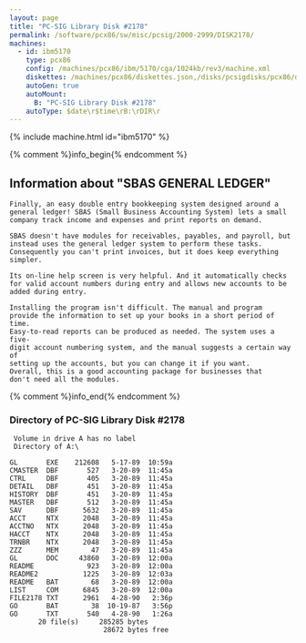 ```yaml
---
layout: page
title: "PC-SIG Library Disk #2178"
permalink: /software/pcx86/sw/misc/pcsig/2000-2999/DISK2178/
machines:
  - id: ibm5170
    type: pcx86
    config: /machines/pcx86/ibm/5170/cga/1024kb/rev3/machine.xml
    diskettes: /machines/pcx86/diskettes.json,/disks/pcsigdisks/pcx86/diskettes.json
    autoGen: true
    autoMount:
      B: "PC-SIG Library Disk #2178"
    autoType: $date\r$time\rB:\rDIR\r
---
```


{% include machine.html id="ibm5170" %}

{% comment %}info_begin{% endcomment %}

## Information about "SBAS GENERAL LEDGER"

    Finally, an easy double entry bookkeeping system designed around a
    general ledger! SBAS (Small Business Accounting System) lets a small
    company track income and expenses and print reports on demand.
    
    SBAS doesn't have modules for receivables, payables, and payroll, but
    instead uses the general ledger system to perform these tasks.
    Consequently you can't print invoices, but it does keep everything
    simpler.
    
    Its on-line help screen is very helpful. And it automatically checks
    for valid account numbers during entry and allows new accounts to be
    added during entry.
    
    Installing the program isn't difficult. The manual and program
    provide the information to set up your books in a short period of time.
    Easy-to-read reports can be produced as needed. The system uses a five-
    digit account numbering system, and the manual suggests a certain way of
    setting up the accounts, but you can change it if you want.
    Overall, this is a good accounting package for businesses that
    don't need all the modules.
{% comment %}info_end{% endcomment %}


### Directory of PC-SIG Library Disk #2178

     Volume in drive A has no label
     Directory of A:\

    GL       EXE    212608   5-17-89  10:59a
    CMASTER  DBF       527   3-20-89  11:45a
    CTRL     DBF       405   3-20-89  11:45a
    DETAIL   DBF       451   3-20-89  11:45a
    HISTORY  DBF       451   3-20-89  11:45a
    MASTER   DBF       512   3-20-89  11:45a
    SAV      DBF      5632   3-20-89  11:45a
    ACCT     NTX      2048   3-20-89  11:45a
    ACCTNO   NTX      2048   3-20-89  11:45a
    HACCT    NTX      2048   3-20-89  11:45a
    TRNBR    NTX      2048   3-20-89  11:45a
    ZZZ      MEM        47   3-20-89  11:45a
    GL       DOC     43860   3-20-89  12:00a
    README             923   3-20-89  12:00a
    README2           1225   3-20-89  12:03a
    README   BAT        68   3-20-89  12:00a
    LIST     COM      6845   3-20-89  12:00a
    FILE2178 TXT      2961   4-28-90   2:36p
    GO       BAT        38  10-19-87   3:56p
    GO       TXT       540   4-28-90   1:26a
           20 file(s)     285285 bytes
                           28672 bytes free
